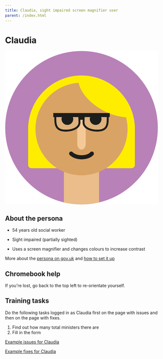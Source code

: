 ```yaml
---
title: Claudia, sight impaired screen magnifier user
parent: /index.html
---
```


# Claudia

<div><img src="../images/persona-avatars/claudia.png" class="profile" alt="" /></div>


## About the persona

* 54 years old social worker

* Sight impaired (partially sighted)

* Uses a screen magnifier and changes colours to increase contrast

More about the [persona on gov.uk](https://www.gov.uk/government/publications/understanding-disabilities-and-impairments-user-profiles/claudia-partially-sighted-screen-magnifier-user) and [how to set it up](../setup/chromebook.html#claudia)


## Chromebook help

If you're lost, go back to the top left to re-orientate yourself.


## Training tasks

Do the following tasks logged in as Claudia first on the page with issues and then on the page with fixes.

1. Find out how many total ministers there are
2. Fill in the form

[Example issues for Claudia](bad.html)

[Example fixes for Claudia](good.html)
